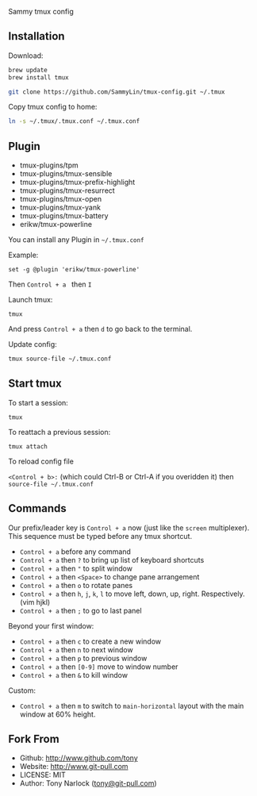 Sammy tmux config

Installation
------------

  Download:

```bash
brew update
brew install tmux

git clone https://github.com/SammyLin/tmux-config.git ~/.tmux
```

  Copy tmux config to home:

```bash
ln -s ~/.tmux/.tmux.conf ~/.tmux.conf
```

Plugin
-----

- tmux-plugins/tpm
- tmux-plugins/tmux-sensible
- tmux-plugins/tmux-prefix-highlight
- tmux-plugins/tmux-resurrect
- tmux-plugins/tmux-open
- tmux-plugins/tmux-yank
- tmux-plugins/tmux-battery
- erikw/tmux-powerline

You can install any Plugin in `~/.tmux.conf`

  Example:

```
set -g @plugin 'erikw/tmux-powerline'
```

Then `Control + a ` then `I`

  Launch tmux:
```
tmux
```
  And press `Control + a` then `d` to go back to the terminal.

  Update config:

```bash
tmux source-file ~/.tmux.conf
```

Start tmux
----------

To start a session:

`tmux`

To reattach a previous session:

`tmux attach`

To reload config file

`<Control + b>:` (which could Ctrl-B or Ctrl-A if you overidden it) then `source-file ~/.tmux.conf`

Commands
--------

Our prefix/leader key is `Control + a` now (just like the `screen` multiplexer). This sequence must be typed before any tmux shortcut.

* `Control + a` before any command
* `Control + a` then `?` to bring up list of keyboard shortcuts
* `Control + a` then `"` to split window
* `Control + a` then `<Space>` to change pane arrangement
* `Control + a` then `o` to rotate panes
* `Control + a` then `h`, `j`, `k`, `l` to move left, down, up, right. Respectively. (vim hjkl)
* `Control + a` then `;` to go to last panel

Beyond your first window:

* `Control + a` then `c` to create a new window
* `Control + a` then `n` to next window
* `Control + a` then `p` to previous window
* `Control + a` then `[0-9]` move to window number
* `Control + a` then `&` to kill window

Custom:

* `Control + a` then `m` to switch to ``main-horizontal`` layout with the main window at 60% height.

Fork From
----

* Github: http://www.github.com/tony
* Website: http://www.git-pull.com
* LICENSE: MIT
* Author: Tony Narlock (tony@git-pull.com)
